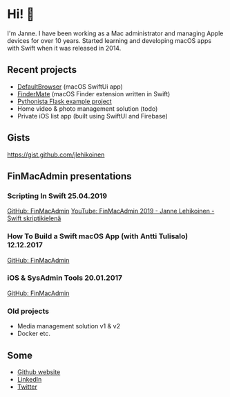 # Hi! 👋

I'm Janne. I have been working as a Mac administrator and managing Apple devices for over 10 years. Started learning and developing macOS apps with Swift when it was released in 2014.

## Recent projects

- [DefaultBrowser](https://github.com/jlehikoinen/DefaultBrowser) (macOS SwiftUi app)
- [FinderMate](https://github.com/jlehikoinen/FinderMate) (macOS Finder extension written in Swift)
- [Pythonista Flask example project](https://github.com/jlehikoinen/pythonista-flask-example)
- Home video & photo management solution (todo)
- Private iOS list app (built using SwiftUI and Firebase)

## Gists

https://gist.github.com/jlehikoinen

## FinMacAdmin presentations

### Scripting In Swift 25.04.2019

[GitHub: FinMacAdmin](https://github.com/macadminfi/finmacadmin2019_pt1/tree/master/ScriptingInSwift)
[YouTube: FinMacAdmin 2019 - Janne Lehikoinen - Swift skriptikielenä](https://www.youtube.com/watch?v=DgSa2L2xz6M)

### How To Build a Swift macOS App (with Antti Tulisalo) 12.12.2017

[GitHub: FinMacAdmin](https://github.com/macadminfi/finmacadmin2017_pt2/tree/master/HowToBuildSwiftmacOSApp)

### iOS & SysAdmin Tools 20.01.2017

[GitHub: FinMacAdmin](https://github.com/macadminfi/finmacadmin2017/tree/master/ios_janne_lehikoinen)

### Old projects

- Media management solution v1 & v2
- Docker etc.

## Some

- [Github website](https://jlehikoinen.github.io)
- [LinkedIn](https://fi.linkedin.com/in/jlehikoinen)
- [Twitter](https://twitter.com/fatmrcrab) 
